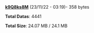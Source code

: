 [**k9Q8ks8M**](/data/k9Q8ks8M.txt) (23/11/22 - 03:19)- 358 bytes

**Total Datas**: 4441

**Total Size**: 24.07 MB / 24.1 MB